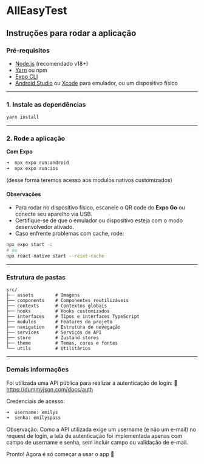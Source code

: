 # AllEasyTest

## Instruções para rodar a aplicação

### Pré-requisitos

- [Node.js](https://nodejs.org/) (recomendado v18+)
- [Yarn](https://classic.yarnpkg.com/lang/en/) ou npm
- [Expo CLI](https://docs.expo.dev/get-started/installation/)
- [Android Studio](https://developer.android.com/studio) ou [Xcode](https://developer.apple.com/xcode/) para emulador, ou um dispositivo físico

---

### 1. Instale as dependências

```sh
yarn install
```

---

### 2. Rode a aplicação

**Com Expo**

```sh
➜  npx expo run:android
➜  npx expo run:ios
```

(desse forma teremos acesso aos modulos nativos customizados)

#### Observações

- Para rodar no dispositivo físico, escaneie o QR code do **Expo Go** ou conecte seu aparelho via USB.
- Certifique-se de que o emulador ou dispositivo esteja com o modo desenvolvedor ativado.
- Caso enfrente problemas com cache, rode:

```sh
npx expo start -c
# ou
npx react-native start --reset-cache
```

---

### Estrutura de pastas

```
src/
├── assets        # Imagens
├── components    # Componentes reutilizáveis
├── contexts      # Contextos globais
├── hooks         # Hooks customizados
├── interfaces    # Tipos e interfaces TypeScript
├── modulos       # Features do projeto
├── navigation    # Estrutura de nevegação
├── services      # Serviços de API
├── store         # Zustand stores
├── theme         # Temas, cores e fontes
└── utils         # Utilitários
```

---

### Demais informações

Foi utilizada uma API pública para realizar a autenticação de login:
🔗 https://dummyjson.com/docs/auth

Credenciais de acesso:

```sh
➜  username: emilys
➜  senha: emilyspass
```

Observação:
Como a API utilizada exige um username (e não um e-mail) no request de login, a tela de autenticação foi implementada apenas com campo de username e senha, sem incluir campo ou validação de e-mail.

Pronto! Agora é só começar a usar o app 🚀
